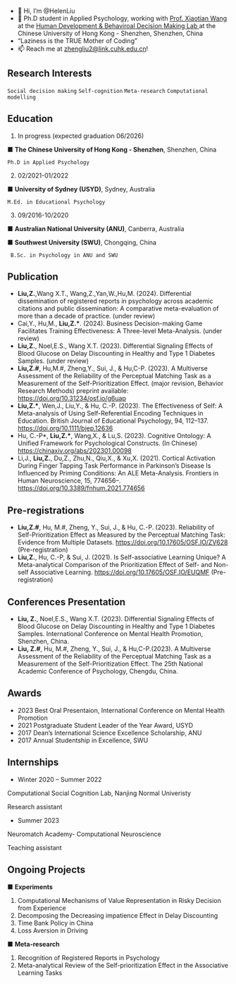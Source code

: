 - 👋 Hi, I’m @HelenLiu
- 🧐 Ph.D student in Applied Psychology, working with [Prof. Xiaotian Wang](https://myweb.cuhk.edu.cn/xtwang) at the [Human Development & Behaviroal Decision Making Lab ](https://hd-bdm-lab.netlify.app)at the Chinese University of Hong Kong - Shenzhen, Shenzhen, China
- “Laziness is the TRUE Mother of Coding”
- 📫 Reach me at zhengliu2@link.cuhk.edu.cn!

Research Interests 
--
 `Social decision making` `Self-cognition` `Meta-research` `Computational modelling` 

Education 
-- 
1. In progress (expected graduation 06/2026)

■	__The Chinese University of Hong Kong - Shenzhen__, Shenzhen, China

	Ph.D in Applied Psychology

2. 02/2021-01/2022

■	__University of Sydney (USYD)__, Sydney, Australia  

	M.Ed. in Educational Psychology

3. 09/2016-10/2020

■	__Australian National University (ANU)__, Canberra, Australia 

■	__Southwest University (SWU)__, Chongqing, China   

	 B.Sc. in Psychology in ANU and SWU
	
Publication
-- 
- __Liu,Z.__,Wang X.T., Wang,Z.,Yan,W.,Hu,M. (2024). Differential dissemination of registered reports in psychology across academic citations and public dissemination: A comparative meta-evaluation of more than a decade of practice. (under review)
- Cai,Y., Hu,M., __Liu,Z.*__. (2024). Business Decision-making Game Facilitates Training Effectiveness: A Three-level Meta-Analysis. (under review)
-  __Liu,Z.__, Noel,E.S., Wang X.T. (2023). Differential Signaling Effects of Blood Glucose on Delay Discounting in Healthy and Type 1 Diabetes Samples. (under review)
-  __Liu,Z.#__, Hu,M.#, Zheng,Y., Sui, J., & Hu,C-P. (2023). A Multiverse Assessment of the Reliability of the Perceptual Matching Task as a Measurement of the Self-Prioritization Effect. (major revision, Behavior Research Methods) preprint available: https://doi.org/10.31234/osf.io/g6uap
-  __Liu,Z.*__, Wen,J., Liu,Y., & Hu, C.-P. (2023). The Effectiveness of Self: A Meta-analysis of Using Self-Referential Encoding Techniques in Education. British Journal of Educational Psychology, 94, 112–137. https://doi.org/10.1111/bjep.12636
- Hu, C.-P*, __Liu,Z.*__, Wang,X., & Lu,S. (2023). Cognitive Ontology: A Unified Framework for Psychological Constructs. (In Chinese) https://chinaxiv.org/abs/202301.00098
-  Li,J., __Liu,Z.__, Du,Z., Zhu,N., Qiu,X., & Xu,X. (2021). Cortical Activation During Finger Tapping Task Performance in Parkinson’s Disease Is Influenced by Priming Conditions: An ALE Meta-Analysis. Frontiers in Human Neuroscience, 15, 774656–. https://doi.org/10.3389/fnhum.2021.774656


Pre-registrations
-- 
- __Liu,Z.#__, Hu, M.#, Zheng, Y., Sui, J., & Hu, C.-P. (2023). Reliability of Self-Prioritization Effect as Measured by the Perceptual Matching Task: Evidence from Multiple Datasets. https://doi.org/10.17605/OSF.IO/ZV628 (Pre-registration)
- __Liu,Z.__, Hu, C.-P, & Sui, J. (2021). Is Self-associative Learning Unique? A Meta-analytical Comparison of the Prioritization Effect of Self- and Non-self Associative Learning. https://doi.org/10.17605/OSF.IO/EUQMF (Pre-registration)

Conferences Presentation
-- 
-  __Liu, Z.__, Noel,E.S., Wang X.T. (2023). Differential Signaling Effects of Blood Glucose on Delay Discounting in Healthy and Type 1 Diabetes Samples. International Conference on Mental Health Promotion, Shenzhen, China.
-  __Liu, Z.#__, Hu, M.#, Zheng, Y., Sui, J., & Hu,C-P.(2023). A Multiverse Assessment of the Reliability of the Perceptual Matching Task as a Measurement of the Self-Prioritization Effect. The 25th National Academic Conference of Psychology, Chengdu, China.



Awards 
--
- 2023 Best Oral Presentaion, International Conference on Mental Health Promotion
- 2021 Postgraduate Student Leader of the Year Award, USYD
- 2017 Dean’s International Science Excellence Scholarship, ANU
- 2017 Annual Studentship in Excellence, SWU

Internships
-- 
- Winter 2020 – Summer 2022 

Computational Social Cognition Lab, Nanjing Normal Univeristy 

Research assistant

- Summer 2023 

Neuromatch Academy- Computational Neuroscience

Teaching assistant

Ongoing Projects
--
■	__Experiments__ 
1. Computational Mechanisms of Value Representation in Risky Decision from Experience 
2. Decomposing the Decreasing impatience Effect in Delay Discounting
3. Time Bank Policy in China
4. Loss Aversion in Driving

■	__Meta-research__
1. Recognition of Registered Reports in Psychology
2. Meta-analytical Review of the Self-prioritization Effect in the Associative Learning Tasks

<!---
HelenLiu0609/HelenLiu0609 is a ✨ special ✨ repository because its `README.md` (this file) appears on your GitHub profile.
You can click the Preview link to take a look at your changes.
--->
